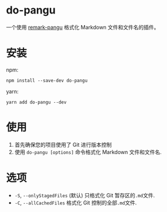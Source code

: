 # do-pangu

一个使用 [remark-pangu](https://github.com/VincentBel/remark-pangu) 格式化 Markdown 文件和文件名的插件。

# 安装

npm:

`npm install --save-dev do-pangu`

yarn:

`yarn add do-pangu --dev`

# 使用

1.  首先确保您的项目使用了 Git 进行版本控制
2.  使用 `do-pangu [options]` 命令格式化 Markdown 文件和文件名.

# 选项

-   `-S`, `--onlyStagedFiles`   (默认) 只格式化 Git 暂存区的`.md`文件.
-   `-C`, `--allCachedFiles`    格式化 Git 控制的全部`.md`文件.
